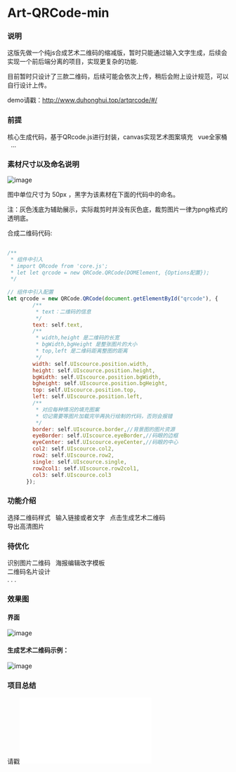 # Art-QRCode-min
### 说明
这版先做一个纯js合成艺术二维码的缩减版，暂时只能通过输入文字生成，后续会实现一个前后端分离的项目，实现更复杂的功能.  

目前暂时只设计了三款二维码，后续可能会依次上传，稍后会附上设计规范，可以自行设计上传。  
  
demo请戳：http://www.duhonghui.top/artqrcode/#/
### 前提
核心生成代码，基于QRcode.js进行封装，canvas实现艺术图案填充  
vue全家桶  
...
  
### 素材尺寸以及命名说明

![image](http://wx3.sinaimg.cn/mw690/a73bc6a1ly1fml6ed2m30j20s00gzmz1.jpg)    

图中单位尺寸为 50px ，黑字为该素材在下面的代码中的命名。    

注：灰色浅底为辅助展示，实际裁剪时并没有灰色底，裁剪图片一律为png格式的透明底。

合成二维码代码:
```js
 
/**
 * 组件中引入
 * import QRcode from 'core.js';
 * let let qrcode = new QRCode.QRCode(DOMElement, {Options配置});
 */
 
// 组件中引入配置
let qrcode = new QRCode.QRCode(document.getElementById("qrcode"), {
        /**
         * text：二维码的信息
         */
        text: self.text,
        /**
         * width,height 是二维码的长宽
         * bgWidth,bgHeight 是整张图片的大小
         * top,left 是二维码距离整图的距离
         */
        width: self.UIscource.position.width,
        height: self.UIscource.position.height,
        bgWidth: self.UIscource.position.bgWidth,
        bgheight: self.UIscource.position.bgHeight,
        top: self.UIscource.position.top,
        left: self.UIscource.position.left,
        /**
         * 对应每种情况的填充图案
         * 切记需要等图片加载完毕再执行绘制的代码，否则会报错
         */
        border: self.UIscource.border,//背景图的图片资源
        eyeBorder: self.UIscource.eyeBorder,//码眼的边框
        eyeCenter: self.UIscource.eyeCenter,//码眼的中心
        col2: self.UIscource.col2,
        row2: self.UIscource.row2,
        single: self.UIscource.single,
        row2col1: self.UIscource.row2col1,
        col3: self.UIscource.col3
      });
```

### 功能介绍
选择二维码样式  
输入链接或者文字    
点击生成艺术二维码  
导出高清图片  

### 待优化
识别图片二维码  
海报编辑改字模板  
二维码名片设计  
. . .

### 效果图
#### 界面
![image](http://wx2.sinaimg.cn/mw690/a73bc6a1ly1flv9o0y775j20yj0hpk0d.jpg)  
#### 生成艺术二维码示例：
![image](http://wx2.sinaimg.cn/mw690/a73bc6a1ly1fmeydtz4jej21kw0qzgz6.jpg)


### 项目总结
请戳![项目总结](问题汇总.md)


